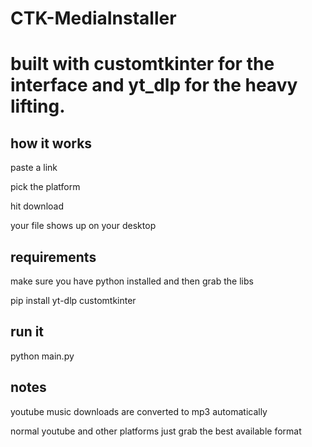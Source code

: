 # CTK-MediaInstaller
# built with customtkinter for the interface and yt_dlp for the heavy lifting.

## how it works

paste a link

pick the platform

hit download

your file shows up on your desktop

## requirements

make sure you have python installed and then grab the libs

pip install yt-dlp customtkinter

## run it
python main.py

## notes

youtube music downloads are converted to mp3 automatically

normal youtube and other platforms just grab the best available format
